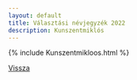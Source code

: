 ```yaml
---
layout: default
title: Választási névjegyzék 2022
description: Kunszentmiklós
---
```


{% include Kunszentmikloos.html %}

[Vissza](./)